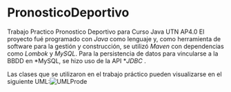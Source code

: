 # PronosticoDeportivo
Trabajo Practico Pronostico Deportivo para Curso Java UTN AP4.0
El proyecto fué programado con *Java* como lenguaje y, como herramienta de software para la gestión y construcción, se utilizó  *Maven* con dependencias como *Lombok* y *MySQL*. 
Para la persistencia de datos para vincularse a la BBDD en *MySQL, se hizo uso de la API **JDBC* .

Las clases que se utilizaron en el trabajo práctico pueden visualizarse en el siguiente UML:![UMLProde](https://user-images.githubusercontent.com/129200443/235316691-83f1c034-76aa-4dad-8963-3051ee098bea.png)
